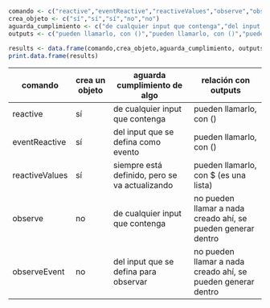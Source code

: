 # 
``` r
comando <- c("reactive","eventReactive","reactiveValues","observe","observeEvent")
crea_objeto <- c("sí","sí","sí","no","no")
aguarda_cumplimiento <- c("de cualquier input que contenga","del input que se defina como evento","siempre está definido, pero se va actualizando","de cualquier input que contenga","del input que se defina como evento")
outputs <- c("pueden llamarlo, con ()","pueden llamarlo, con ()","pueden llamarlo, con $ (es una lista)","no pueden llamar a nada creado ahí, se pueden generar dentro","no pueden llamar a nada creado ahí, se pueden generar dentro")

results <- data.frame(comando,crea_objeto,aguarda_cumplimiento, outputs)
print.data.frame(results)
```

| comando       | crea un objeto | aguarda cumplimiento de algo | relación con outputs |
| ------------- | -------------- | ---------------------------- | -------------------- |
| reactive  | sí   | de cualquier input que contenga                 | pueden llamarlo, con ()         |
| eventReactive  | sí   | del input que se defina como evento                 | pueden llamarlo, con ()         |
| reactiveValues  | sí   | siempre está definido, pero se va actualizando                 | pueden llamarlo, con $ (es una lista)         |
| observe  | no   | de cualquier input que contenga                 | no pueden llamar a nada creado ahí, se pueden generar dentro         |
| observeEvent  | no   | del input que se defina para observar                 | no pueden llamar a nada creado ahí, se pueden generar dentro         |
